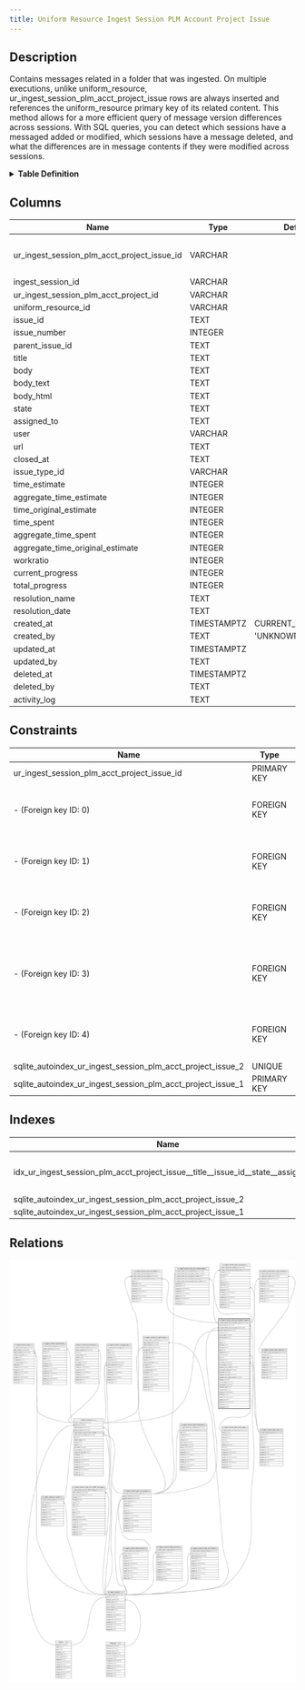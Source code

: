 ```yaml
---
title: Uniform Resource Ingest Session PLM Account Project Issue
---
```


## Description

Contains messages related in a folder that was ingested. On multiple executions,  unlike uniform_resource, ur_ingest_session_plm_acct_project_issue rows are always inserted and  references the uniform_resource primary key of its related content.  This method allows for a more efficient query of message version differences across  sessions. With SQL queries, you can detect which sessions have a messaged added or modified,  which sessions have a message deleted, and what the differences are in message contents  if they were modified across sessions.

<details>
<summary><strong>Table Definition</strong></summary>

```sql
CREATE TABLE "ur_ingest_session_plm_acct_project_issue" (
    "ur_ingest_session_plm_acct_project_issue_id" VARCHAR PRIMARY KEY NOT NULL,
    "ingest_session_id" VARCHAR NOT NULL,
    "ur_ingest_session_plm_acct_project_id" VARCHAR NOT NULL,
    "uniform_resource_id" VARCHAR,
    "issue_id" TEXT NOT NULL,
    "issue_number" INTEGER,
    "parent_issue_id" TEXT,
    "title" TEXT NOT NULL,
    "body" TEXT,
    "body_text" TEXT,
    "body_html" TEXT,
    "state" TEXT NOT NULL,
    "assigned_to" TEXT,
    "user" VARCHAR NOT NULL,
    "url" TEXT NOT NULL,
    "closed_at" TEXT,
    "issue_type_id" VARCHAR,
    "time_estimate" INTEGER,
    "aggregate_time_estimate" INTEGER,
    "time_original_estimate" INTEGER,
    "time_spent" INTEGER,
    "aggregate_time_spent" INTEGER,
    "aggregate_time_original_estimate" INTEGER,
    "workratio" INTEGER,
    "current_progress" INTEGER,
    "total_progress" INTEGER,
    "resolution_name" TEXT,
    "resolution_date" TEXT,
    "created_at" TIMESTAMPTZ DEFAULT CURRENT_TIMESTAMP,
    "created_by" TEXT DEFAULT 'UNKNOWN',
    "updated_at" TIMESTAMPTZ,
    "updated_by" TEXT,
    "deleted_at" TIMESTAMPTZ,
    "deleted_by" TEXT,
    "activity_log" TEXT,
    FOREIGN KEY("ingest_session_id") REFERENCES "ur_ingest_session"("ur_ingest_session_id"),
    FOREIGN KEY("ur_ingest_session_plm_acct_project_id") REFERENCES "ur_ingest_session_plm_acct_project"("ur_ingest_session_plm_acct_project_id"),
    FOREIGN KEY("uniform_resource_id") REFERENCES "uniform_resource"("uniform_resource_id"),
    FOREIGN KEY("user") REFERENCES "ur_ingest_session_plm_user"("ur_ingest_session_plm_user_id"),
    FOREIGN KEY("issue_type_id") REFERENCES "ur_ingest_session_plm_issue_type"("ur_ingest_session_plm_issue_type_id"),
    UNIQUE("title", "issue_id", "state", "assigned_to")
)
```

</details>

## Columns

| Name                                        | Type        | Default           | Nullable | Children                                                                                                                                                                                                                                                                                                        | Parents                                                                     | Comment                                                 |
| ------------------------------------------- | ----------- | ----------------- | -------- | --------------------------------------------------------------------------------------------------------------------------------------------------------------------------------------------------------------------------------------------------------------------------------------------------------------- | --------------------------------------------------------------------------- | ------------------------------------------------------- |
| ur_ingest_session_plm_acct_project_issue_id | VARCHAR     |                   | false    | [ur_ingest_session_plm_acct_label](/docs/standard-library/rssd-schema/ur_ingest_session_plm_acct_label) [ur_ingest_session_plm_acct_relationship](/docs/standard-library/rssd-schema/ur_ingest_session_plm_acct_relationship) [ur_ingest_session_plm_comment](/docs/standard-library/rssd-schema/ur_ingest_session_plm_comment) [ur_ingest_session_plm_issue_reaction](/docs/standard-library/rssd-schema/ur_ingest_session_plm_issue_reaction) |                                                                             | {"isSqlDomainZodDescrMeta":true,"isVarChar":true}       |
| ingest_session_id                           | VARCHAR     |                   | false    |                                                                                                                                                                                                                                                                                                                 | [ur_ingest_session](/docs/standard-library/rssd-schema/ur_ingest_session)                                   | {"isSqlDomainZodDescrMeta":true,"isVarChar":true}       |
| ur_ingest_session_plm_acct_project_id       | VARCHAR     |                   | false    |                                                                                                                                                                                                                                                                                                                 | [ur_ingest_session_plm_acct_project](/docs/standard-library/rssd-schema/ur_ingest_session_plm_acct_project) | {"isSqlDomainZodDescrMeta":true,"isVarChar":true}       |
| uniform_resource_id                         | VARCHAR     |                   | true     |                                                                                                                                                                                                                                                                                                                 | [uniform_resource](/docs/standard-library/rssd-schema/uniform_resource)                                     | {"isSqlDomainZodDescrMeta":true,"isVarChar":true}       |
| issue_id                                    | TEXT        |                   | false    |                                                                                                                                                                                                                                                                                                                 |                                                                             |                                                         |
| issue_number                                | INTEGER     |                   | true     |                                                                                                                                                                                                                                                                                                                 |                                                                             |                                                         |
| parent_issue_id                             | TEXT        |                   | true     |                                                                                                                                                                                                                                                                                                                 |                                                                             |                                                         |
| title                                       | TEXT        |                   | false    |                                                                                                                                                                                                                                                                                                                 |                                                                             |                                                         |
| body                                        | TEXT        |                   | true     |                                                                                                                                                                                                                                                                                                                 |                                                                             |                                                         |
| body_text                                   | TEXT        |                   | true     |                                                                                                                                                                                                                                                                                                                 |                                                                             |                                                         |
| body_html                                   | TEXT        |                   | true     |                                                                                                                                                                                                                                                                                                                 |                                                                             |                                                         |
| state                                       | TEXT        |                   | false    |                                                                                                                                                                                                                                                                                                                 |                                                                             |                                                         |
| assigned_to                                 | TEXT        |                   | true     |                                                                                                                                                                                                                                                                                                                 |                                                                             |                                                         |
| user                                        | VARCHAR     |                   | false    |                                                                                                                                                                                                                                                                                                                 | [ur_ingest_session_plm_user](/docs/standard-library/rssd-schema/ur_ingest_session_plm_user)                 | {"isSqlDomainZodDescrMeta":true,"isVarChar":true}       |
| url                                         | TEXT        |                   | false    |                                                                                                                                                                                                                                                                                                                 |                                                                             |                                                         |
| closed_at                                   | TEXT        |                   | true     |                                                                                                                                                                                                                                                                                                                 |                                                                             |                                                         |
| issue_type_id                               | VARCHAR     |                   | true     |                                                                                                                                                                                                                                                                                                                 | [ur_ingest_session_plm_issue_type](/docs/standard-library/rssd-schema/ur_ingest_session_plm_issue_type)     | {"isSqlDomainZodDescrMeta":true,"isVarChar":true}       |
| time_estimate                               | INTEGER     |                   | true     |                                                                                                                                                                                                                                                                                                                 |                                                                             |                                                         |
| aggregate_time_estimate                     | INTEGER     |                   | true     |                                                                                                                                                                                                                                                                                                                 |                                                                             |                                                         |
| time_original_estimate                      | INTEGER     |                   | true     |                                                                                                                                                                                                                                                                                                                 |                                                                             |                                                         |
| time_spent                                  | INTEGER     |                   | true     |                                                                                                                                                                                                                                                                                                                 |                                                                             |                                                         |
| aggregate_time_spent                        | INTEGER     |                   | true     |                                                                                                                                                                                                                                                                                                                 |                                                                             |                                                         |
| aggregate_time_original_estimate            | INTEGER     |                   | true     |                                                                                                                                                                                                                                                                                                                 |                                                                             |                                                         |
| workratio                                   | INTEGER     |                   | true     |                                                                                                                                                                                                                                                                                                                 |                                                                             |                                                         |
| current_progress                            | INTEGER     |                   | true     |                                                                                                                                                                                                                                                                                                                 |                                                                             |                                                         |
| total_progress                              | INTEGER     |                   | true     |                                                                                                                                                                                                                                                                                                                 |                                                                             |                                                         |
| resolution_name                             | TEXT        |                   | true     |                                                                                                                                                                                                                                                                                                                 |                                                                             |                                                         |
| resolution_date                             | TEXT        |                   | true     |                                                                                                                                                                                                                                                                                                                 |                                                                             |                                                         |
| created_at                                  | TIMESTAMPTZ | CURRENT_TIMESTAMP | true     |                                                                                                                                                                                                                                                                                                                 |                                                                             |                                                         |
| created_by                                  | TEXT        | 'UNKNOWN'         | true     |                                                                                                                                                                                                                                                                                                                 |                                                                             |                                                         |
| updated_at                                  | TIMESTAMPTZ |                   | true     |                                                                                                                                                                                                                                                                                                                 |                                                                             |                                                         |
| updated_by                                  | TEXT        |                   | true     |                                                                                                                                                                                                                                                                                                                 |                                                                             |                                                         |
| deleted_at                                  | TIMESTAMPTZ |                   | true     |                                                                                                                                                                                                                                                                                                                 |                                                                             |                                                         |
| deleted_by                                  | TEXT        |                   | true     |                                                                                                                                                                                                                                                                                                                 |                                                                             |                                                         |
| activity_log                                | TEXT        |                   | true     |                                                                                                                                                                                                                                                                                                                 |                                                                             | {"isSqlDomainZodDescrMeta":true,"isJsonSqlDomain":true} |

## Constraints

| Name                                                        | Type        | Definition                                                                                                                                                                                   |
| ----------------------------------------------------------- | ----------- | -------------------------------------------------------------------------------------------------------------------------------------------------------------------------------------------- |
| ur_ingest_session_plm_acct_project_issue_id                 | PRIMARY KEY | PRIMARY KEY (ur_ingest_session_plm_acct_project_issue_id)                                                                                                                                    |
| - (Foreign key ID: 0)                                       | FOREIGN KEY | FOREIGN KEY (issue_type_id) REFERENCES ur_ingest_session_plm_issue_type (ur_ingest_session_plm_issue_type_id) ON UPDATE NO ACTION ON DELETE NO ACTION MATCH NONE                             |
| - (Foreign key ID: 1)                                       | FOREIGN KEY | FOREIGN KEY (user) REFERENCES ur_ingest_session_plm_user (ur_ingest_session_plm_user_id) ON UPDATE NO ACTION ON DELETE NO ACTION MATCH NONE                                                  |
| - (Foreign key ID: 2)                                       | FOREIGN KEY | FOREIGN KEY (uniform_resource_id) REFERENCES uniform_resource (uniform_resource_id) ON UPDATE NO ACTION ON DELETE NO ACTION MATCH NONE                                                       |
| - (Foreign key ID: 3)                                       | FOREIGN KEY | FOREIGN KEY (ur_ingest_session_plm_acct_project_id) REFERENCES ur_ingest_session_plm_acct_project (ur_ingest_session_plm_acct_project_id) ON UPDATE NO ACTION ON DELETE NO ACTION MATCH NONE |
| - (Foreign key ID: 4)                                       | FOREIGN KEY | FOREIGN KEY (ingest_session_id) REFERENCES ur_ingest_session (ur_ingest_session_id) ON UPDATE NO ACTION ON DELETE NO ACTION MATCH NONE                                                       |
| sqlite_autoindex_ur_ingest_session_plm_acct_project_issue_2 | UNIQUE      | UNIQUE (title, issue_id, state, assigned_to)                                                                                                                                                 |
| sqlite_autoindex_ur_ingest_session_plm_acct_project_issue_1 | PRIMARY KEY | PRIMARY KEY (ur_ingest_session_plm_acct_project_issue_id)                                                                                                                                    |

## Indexes

| Name                                                                              | Definition                                                                                                                                                                                  |
| --------------------------------------------------------------------------------- | ------------------------------------------------------------------------------------------------------------------------------------------------------------------------------------------- |
| idx_ur_ingest_session_plm_acct_project_issue__title__issue_id__state__assigned_to | CREATE INDEX "idx_ur_ingest_session_plm_acct_project_issue__title__issue_id__state__assigned_to" ON "ur_ingest_session_plm_acct_project_issue"("title", "issue_id", "state", "assigned_to") |
| sqlite_autoindex_ur_ingest_session_plm_acct_project_issue_2                       | UNIQUE (title, issue_id, state, assigned_to)                                                                                                                                                |
| sqlite_autoindex_ur_ingest_session_plm_acct_project_issue_1                       | PRIMARY KEY (ur_ingest_session_plm_acct_project_issue_id)                                                                                                                                   |

## Relations

![er](../../../../../assets/images/content/docs/standard-library/rssd-schema/ur_ingest_session_plm_acct_project_issue.svg)
